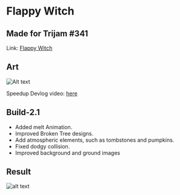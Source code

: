 # Flappy Witch
## Made for Trijam \#341

Link: [Flappy Witch](https://stealthness.itch.io/flappy-witch-trijam-341 "Flappy Witch")

## Art
![Alt text](https://img.itch.zone/aW1hZ2UvMzk1MDI3OC8yMzU1MjEzOS5naWY=/347x500/8YY45c.gif)

Speedup Devlog video: [here](https://youtu.be/PzcnRLqC8_E)

## Build-2.1

+ Added melt Animation.
+ Improved Broken Tree designs.
+ Add atmospheric elements, such as tombstones and pumpkins.
+ Fixed dodgy collision. 
+ Improved background and ground images

## Result

![alt text](https://img.itch.zone/aW1hZ2UvMzk1MDI3OC8yMzcyNTMwMS5wbmc=/347x500/jfjr9b.png)
